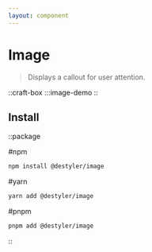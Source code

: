 ```yaml
---
layout: component
---
```


# Image

> Displays a callout for user attention.

::craft-box
:::image-demo
::

## Install

::package

#npm
```bash
npm install @destyler/image
```

#yarn
```bash
yarn add @destyler/image
```

#pnpm
```bash
pnpm add @destyler/image
```

::
